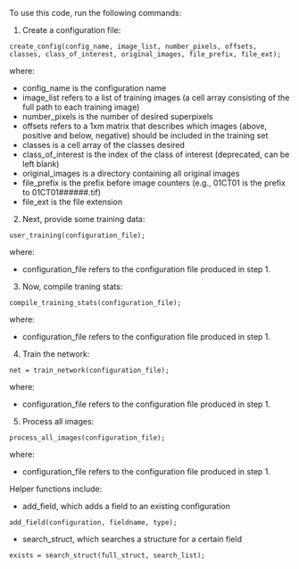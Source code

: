 To use this code, run the following commands:

1. Create a configuration file:
```
create_config(config_name, image_list, number_pixels, offsets, classes, class_of_interest, original_images, file_prefix, file_ext);
```
where:
  -	config_name is the configuration name
  - image_list refers to a list of training images (a cell array consisting of the full path to each training image)
  - number_pixels is the number of desired superpixels
  - offsets refers to a 1xm matrix that describes which images (above, positive and below, negative) should be included in the training set
  - classes is a cell array of the classes desired
  - class_of_interest is the index of the class of interest (deprecated, can be left blank)
  - original_images is a directory containing all original images
  - file_prefix is the prefix before image counters (e.g., 01CT01 is the prefix to 01CT01######.tif)
  - file_ext is the file extension

2. Next, provide some training data:
```
user_training(configuration_file);
```
where:
  - configuration_file refers to the configuration file produced in step 1. 

3. Now, compile traning stats:
```
compile_training_stats(configuration_file);
```
where:
  - configuration_file refers to the configuration file produced in step 1. 

4. Train the network:
```
net = train_network(configuration_file);
```
where:
  - configuration_file refers to the configuration file produced in step 1. 

5. Process all images:
```
process_all_images(configuration_file);
```
where:
  - configuration_file refers to the configuration file produced in step 1. 

Helper functions include:

- add_field, which adds a field to an existing configuration
```
add_field(configuration, fieldname, type);
```
- search_struct, which searches a structure for a certain field
```
exists = search_struct(full_struct, search_list);
```
